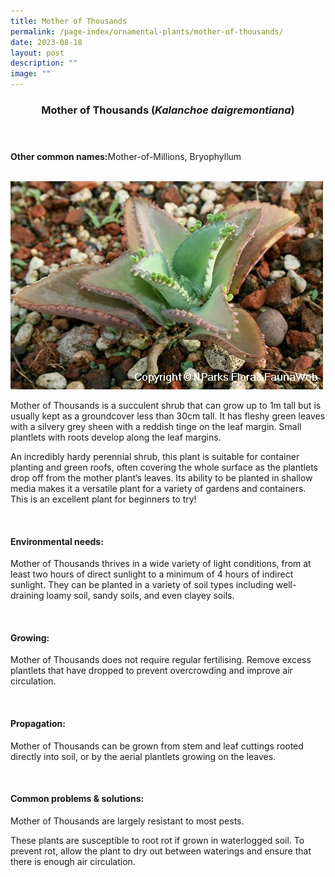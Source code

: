 ```yaml
---
title: Mother of Thousands
permalink: /page-index/ornamental-plants/mother-of-thousands/
date: 2023-08-18
layout: post
description: ""
image: ""
---
```

<header> 
	<h3>Mother of Thousands (<em>Kalanchoe daigremontiana</em>)</h3> 
</header>

<section>
	<p><strong>Other common names:</strong>Mother-of-Millions, Bryophyllum</p>
	<br>
</section>

<section>
	<img title="Photo by Flora and Fauna Web." src="/images/Plants/motherofthousands_ffw.jfif">
	<p>Mother of Thousands is a succulent shrub that can grow up to 1m tall but is usually kept as a groundcover less than 30cm tall. It has fleshy green leaves with a silvery grey sheen with a reddish tinge on the leaf margin. Small plantlets with roots develop along the leaf margins.</p>
	<p>An incredibly hardy perennial shrub, this plant is suitable for container planting and green roofs, often covering the whole surface as the plantlets drop off from the mother plant’s leaves. Its ability to be planted in shallow media makes it a versatile plant for a variety of gardens and containers. This is an excellent plant for beginners to try!</p>
	 <br> 
</section> 
 
<section> 
  <h4>Environmental needs:</h4> 
  <p>Mother of Thousands thrives in a wide variety of light conditions, from at least two hours of direct sunlight to a minimum of 4 hours of indirect sunlight.  They can be planted in a variety of soil types including well-draining loamy soil, sandy soils, and even clayey soils.</p> 
	<br>
</section>

<section> 
  <h4>Growing:</h4> 
	<p>Mother of Thousands does not require regular fertilising. Remove excess plantlets that have dropped to prevent overcrowding and improve air circulation.</p> 
	<br> 
</section> 

<section> 
  <h4>Propagation:</h4> 
	<p>Mother of Thousands can be grown from stem and leaf cuttings rooted directly into soil, or by the aerial plantlets growing on the leaves.</p> 
	<br> 
</section> 
 
<section> 
  <h4>Common problems &amp; solutions:</h4> 
	<p>Mother of Thousands are largely resistant to most pests.</p>
	<p>These plants are susceptible to root rot if grown in waterlogged soil. To prevent rot, allow the plant to dry out between waterings and ensure that there is enough air circulation.</p>
	<br> 
</section>